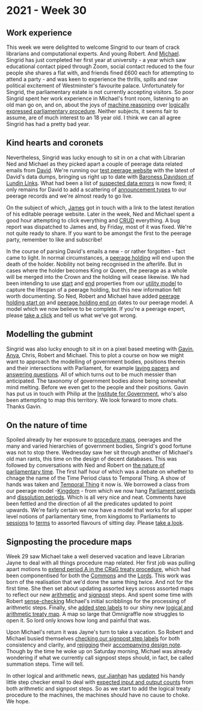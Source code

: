# 2021 - Week 30

## Work experience

This week we were delighted to welcome Singrid to our team of crack librarians and computational experts. And young Robert. And [Michael](https://twitter.com/fantasticlife). Singrid has just completed her first year at university - a year which saw educational contact piped through Zoom, social contact reduced to the four people she shares a flat with, and friends fined £600 each for attempting to attend a party - and was keen to experience the thrills, spills and raw political excitement of Westminster's favourite palace. Unfortunately for Singrid, the parliamentary estate is not currently accepting visitors. So poor Singrid spent her work experience in Michael's front room, listening to an old man go on, and on, about the joys of [machine reasoning](https://api.parliament.uk/procedures/meta/comments) over [logically expressed parliamentary procedure](https://ukparliament.github.io/ontologies/procedure/procedure-ontology.html). Neither subjects, it seems fair to assume, are of much interest to an 18 year old. I think we can all agree Singrid has had a pretty bad year.

## Kind hearts and coronets

Nevertheless, Singrid was lucky enough to sit in on a chat with Librarian Ned and Michael as they picked apart a couple of peerage data related emails from [David](https://twitter.com/clerkly). We're running our [test peerage website](https://api.parliament.uk/peerages) with the latest of David's data dumps, bringing us right up to date with [Baroness Davidson of Lundin Links](https://api.parliament.uk/peerages/peerages/2995). What had been a list of [suspected data errors](https://api.parliament.uk/peerages/meta/suspected-data-errors) is now fixed; it only remains for David to add a scattering of [announcement types](https://api.parliament.uk/peerages/announcement-types) to our peerage records and we're almost ready to go live.

On the subject of which, [James](https://twitter.com/jamesjefferies) got in touch with a link to the latest iteration of his editable peerage website. Later in the week, Ned and Michael spent a good hour attempting to click everything and [CRUD](https://en.wikipedia.org/wiki/Create,_read,_update_and_delete) everything. A bug report was dispatched to James and, by Friday, most of it was fixed. We're not quite ready to share. If you want to be amongst the first to the peerage party, remember to like and subscribe!

In the course of parsing David's emails a new - or rather forgotten - fact came to light. In normal circumstances, a [peerage holding](https://ukparliament.github.io/ontologies/peerage/peerage-ontology.html#d4e112) will end upon the death of the holder. Nobility not being recognised in the afterlife. But in cases where the holder becomes King or Queen, the peerage as a whole will be merged into the Crown and the holding will cease likewise. We had been intending to use [start](https://ukparliament.github.io/ontologies/utility/utility-ontology.html#d4e245) and [end](https://ukparliament.github.io/ontologies/utility/utility-ontology.html#d4e260) properties from our [utility model](https://ukparliament.github.io/ontologies/utility/utility-ontology.html) to capture the lifespan of a peerage holding, but this new information felt worth documenting. So Ned, Robert and Michael have added [peerage holding start on](https://ukparliament.github.io/ontologies/peerage/peerage-ontology.html#d4e629) and [peerage holding end on](https://ukparliament.github.io/ontologies/peerage/peerage-ontology.html#d4e644) dates to our peerage model. A model which we now believe to be complete. If you're a peerage expert, please [take a click](https://ukparliament.github.io/ontologies/peerage/peerage-ontology.html) and tell us what we've got wrong.

## Modelling the gubmint

Singrid was also lucky enough to sit in on a pixel based meeting with [Gavin](https://twitter.com/GavinFreeguard), [Anya](https://twitter.com/bitten_), Chris, Robert and Michael. This to plot a course on how we might want to approach the modelling of government bodies, positions therein and their intersections with Parliament, for example [laying papers](https://ukparliament.github.io/ontologies/laying/laying-ontology.html) and [answering questions](https://ukparliament.github.io/ontologies/question-and-answer/question-and-answer-ontology.html). All of which turns out to be much messier than anticipated. The taxonomy of government bodies alone being somewhat mind melting. Before we even get to the people and their positions. Gavin has put us in touch with Philip at the [Institute for Government](https://www.instituteforgovernment.org.uk/), who's also been attempting to map this territory. We look forward to more chats. Thanks Gavin.

## On the nature of time

Spoiled already by her exposure to [procedure maps](https://ukparliament.github.io/ontologies/procedure/procedure-ontology.html#maps), peerages and the many and varied hierarchies of government bodies, Singrid's good fortune was not to stop there. Wednesday saw her sit through another of Michael's old man rants, this time on the design of decent databases. This was followed by conversations with Ned and Robert on [the nature of parliamentary time](https://ukparliament.github.io/ontologies/time-period/time-period-ontology.html). The first half hour of which was a debate on whether to chnage the name of the Time Period class to Temporal Thing. A show of hands was taken and [Temporal Thing](https://ukparliament.github.io/ontologies/time-period/time-period-ontology.html#d4e89) it now is. We borrowed a class from our peerage model -[Kingdom](https://ukparliament.github.io/ontologies/time-period/time-period-ontology.html#d4e100) - from which we now hang [Parliament periods](https://ukparliament.github.io/ontologies/time-period/time-period-ontology.html#d4e153) and [dissolution periods](https://ukparliament.github.io/ontologies/time-period/time-period-ontology.html#d4e166). Which is all very nice and neat. Comments have been fettled and the direction of all the predicates updated to point upwards. We're fairly certain we now have a model that works for all upper level notions of parliamentary time, from kingdoms to Parliaments to [sessions](https://ukparliament.github.io/ontologies/time-period/time-period-ontology.html#d4e205) to [terms](https://ukparliament.github.io/ontologies/time-period/time-period-ontology.html#d4e232) to assorted flavours of sitting day. Please [take a look](https://ukparliament.github.io/ontologies/time-period/time-period-ontology.html).

## Signposting the procedure maps

Week 29 saw Michael take a well deserved vacation and leave Librarian Jayne to deal with all things procedure map related. Her first job was pulling apart motions to [extend period A in the CRaG treaty procedure](https://www.legislation.gov.uk/ukpga/2010/25/section/21), which had been componentised for both the [Commons](https://trello.com/c/u5GENdvI/149-remove-all-routes-and-non-business-steps-from-commons-motion-extend-component-procedure-in-staging-data) and the [Lords](https://trello.com/c/1YxZGw7v/150-remove-all-routes-and-non-business-steps-from-lords-motion-extend-component-procedure-in-stagingt-data). This work was born of the realisation that we'd done the same thing twice. And not for the first time. She then set about updating assorted keys across assorted maps to reflect our new [arithmetic](https://ukparliament.github.io/ontologies/procedure/flowcharts/meta/design-notes/with-step-types/#arithmetic-steps) and [signpost](https://ukparliament.github.io/ontologies/procedure/flowcharts/meta/design-notes/with-step-types/#signpost-steps) steps. And spent some time with Robert [sense-checking](https://trello.com/c/TxrEjqfp/139-check-design-notes-for-arithmetic-steps) Michael's initial scribblings for the processing of arithmetic steps. Finally, she [added step labels](https://trello.com/c/AC76wRfA/152-label-steps-in-treaty-procedure) to our shiny new [logical and arithmetic treaty map](https://ukparliament.github.io/ontologies/procedure/flowcharts/crag-treaties/logic-gates/crag-treaties.pdf). A map so large that Omnigraffle now struggles to open it. So lord only knows how long and painful that was.

Upon Michael's return it was Jayne's turn to take a vacation. So Robert and Michael busied themselves [checking our signpost step labels](https://trello.com/c/RZLX6noj/151-check-signpost-steps-language-for-consistency-clarity) for both consistency and clarity, and [rejigging](https://trello.com/c/JNDhTtmQ/147-check-design-notes-for-signpost-steps) their [accompanying design note](https://ukparliament.github.io/ontologies/procedure/flowcharts/meta/design-notes/with-step-types/#signpost-steps). Though by the time he woke up on Saturday morning, Michael was already wondering if what we currently call signpost steps should, in fact, be called summation steps. Time will tell.

In other logical and arithmetic news, [our Jianhan](https://twitter.com/jianhanzhu) has [updated](https://trello.com/c/vUXfiKup/7-update-step-checker-email-to-include-new-step-types) his handy little step checker email to deal with [expected input and output counts](https://ukparliament.github.io/ontologies/procedure/flowcharts/meta/design-notes/with-step-types/#validating-inputs-and-outputs-to-steps) from both arithmetic and signpost steps. So as we start to add the logical treaty procedure to the machines, the machines should have no cause to choke. We hope.